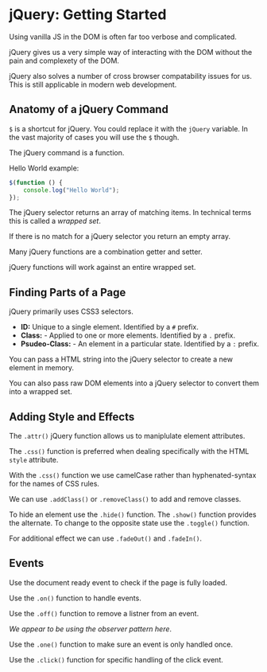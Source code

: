# jQuery: Getting Started

Using vanilla JS in the DOM is often far too verbose and complicated.

jQuery gives us a very simple way of interacting with the DOM without
the pain and complexety of the DOM.

jQuery also solves a number of cross browser compatability issues for us.
This is still applicable in modern web development.

## Anatomy of a jQuery Command

`$` is a shortcut for jQuery. You could replace it with the `jQuery` variable.
In the vast majority of cases you will use the `$` though.

The jQuery command is a function.

Hello World example:

```javascript
$(function () {
    console.log("Hello World");
});
```

The jQuery selector returns an array of matching items.
In technical terms this is called a _wrapped set_.

If there is no match for a jQuery selector you return an empty array.

Many jQuery functions are a combination getter and setter.

jQuery functions will work against an entire wrapped set.

## Finding Parts of a Page

jQuery primarily uses CSS3 selectors.

- **ID:** Unique to a single element. Identified by a `#` prefix.
- **Class:** - Applied to one or more elements. Identified by a `.` prefix.
- **Psudeo-Class:** - An element in a particular state. Identified by a `:` prefix.

You can pass a HTML string into the jQuery selector to create a new
element in memory.

You can also pass raw DOM elements into a jQuery selector to convert
them into a wrapped set.

## Adding Style and Effects

The `.attr()` jQuery function allows us to maniplulate element attributes.

The `.css()` function is preferred when dealing specifically with the
HTML `style` attribute.

With the `.css()` function we use camelCase rather than hyphenated-syntax
for the names of CSS rules.

We can use `.addClass()` or `.removeClass()` to add and remove classes.

To hide an element use the `.hide()` function. The `.show()` function
provides the alternate. To change to the opposite state use the
`.toggle()` function.

For additional effect we can use `.fadeOut()` and `.fadeIn()`.

## Events

Use the document ready event to check if the page is fully loaded.

Use the `.on()` function to handle events.

Use the `.off()` function to remove a listner from an event.

_We appear to be using the observer pattern here_.

Use the `.one()` function to make sure an event is only handled once.

Use the `.click()` function for specific handling of the click event.
